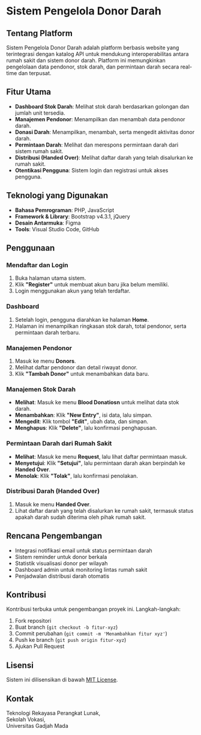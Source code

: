 # Sistem Pengelola Donor Darah

## Tentang Platform
Sistem Pengelola Donor Darah adalah platform berbasis website yang terintegrasi dengan katalog API untuk mendukung interoperabilitas antara rumah sakit dan sistem donor darah. Platform ini memungkinkan pengelolaan data pendonor, stok darah, dan permintaan darah secara real-time dan terpusat.

## Fitur Utama

- **Dashboard Stok Darah**: Melihat stok darah berdasarkan golongan dan jumlah unit tersedia.
- **Manajemen Pendonor**: Menampilkan dan menambah data pendonor darah.
- **Donasi Darah**: Menampilkan, menambah, serta mengedit aktivitas donor darah.
- **Permintaan Darah**: Melihat dan merespons permintaan darah dari sistem rumah sakit.
- **Distribusi (Handed Over)**: Melihat daftar darah yang telah disalurkan ke rumah sakit.
- **Otentikasi Pengguna**: Sistem login dan registrasi untuk akses pengguna.

## Teknologi yang Digunakan

- **Bahasa Pemrograman**: PHP, JavaScript  
- **Framework & Library**: Bootstrap v4.3.1, jQuery  
- **Desain Antarmuka**: Figma  
- **Tools**: Visual Studio Code, GitHub  

## Penggunaan

### Mendaftar dan Login
1. Buka halaman utama sistem.
2. Klik **"Register"** untuk membuat akun baru jika belum memiliki.
3. Login menggunakan akun yang telah terdaftar.

### Dashboard
1. Setelah login, pengguna diarahkan ke halaman **Home**.
2. Halaman ini menampilkan ringkasan stok darah, total pendonor, serta permintaan darah terbaru.

### Manajemen Pendonor
1. Masuk ke menu **Donors**.
2. Melihat daftar pendonor dan detail riwayat donor.
3. Klik **"Tambah Donor"** untuk menambahkan data baru.

### Manajemen Stok Darah
- **Melihat**: Masuk ke menu **Blood Donatiosn** untuk melihat data stok darah.
- **Menambahkan**: Klik **"New Entry"**, isi data, lalu simpan.
- **Mengedit**: Klik tombol **"Edit"**, ubah data, dan simpan.
- **Menghapus**: Klik **"Delete"**, lalu konfirmasi penghapusan.

### Permintaan Darah dari Rumah Sakit
- **Melihat**: Masuk ke menu **Request**, lalu lihat daftar permintaan masuk.
- **Menyetujui**: Klik **"Setujui"**, lalu permintaan darah akan berpindah ke **Handed Over**.
- **Menolak**: Klik **"Tolak"**, lalu konfirmasi penolakan.

### Distribusi Darah (Handed Over)
1. Masuk ke menu **Handed Over**.
2. Lihat daftar darah yang telah disalurkan ke rumah sakit, termasuk status apakah darah sudah diterima oleh pihak rumah sakit.

## Rencana Pengembangan

- Integrasi notifikasi email untuk status permintaan darah
- Sistem reminder untuk donor berkala
- Statistik visualisasi donor per wilayah
- Dashboard admin untuk monitoring lintas rumah sakit
- Penjadwalan distribusi darah otomatis

## Kontribusi

Kontribusi terbuka untuk pengembangan proyek ini. Langkah-langkah:

1. Fork repositori
2. Buat branch (`git checkout -b fitur-xyz`)
3. Commit perubahan (`git commit -m 'Menambahkan fitur xyz'`)
4. Push ke branch (`git push origin fitur-xyz`)
5. Ajukan Pull Request

## Lisensi

Sistem ini dilisensikan di bawah [MIT License](LICENSE).

## Kontak

Teknologi Rekayasa Perangkat Lunak,  
Sekolah Vokasi,    
Universitas Gadjah Mada
